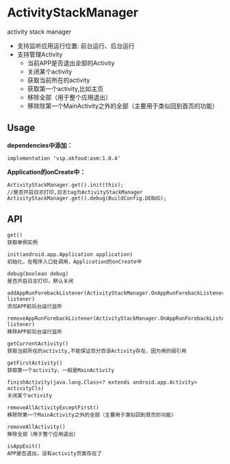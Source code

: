 # ActivityStackManager
activity stack manager

- 支持监听应用运行位置: 前台运行、后台运行
- 支持管理Activity
	- 当前APP是否退出全部的Activity
	- 关闭某个activity
	- 获取当前所在的activity
	- 获取第一个activity,比如主页
	- 移除全部（用于整个应用退出）
	- 移除除第一个MainActivity之外的全部（主要用于类似回到首页的功能）

## Usage

**dependencies中添加：**

    implementation 'vip.okfood:asm:1.0.4'

**Application的onCreate中：**
    
    ActivityStackManager.get().init(this);
    //是否开启日志打印,日志tag为ActivityStackManager
    ActivityStackManager.get().debug(BuildConfig.DEBUG);
    
## API

	get()
	获取单例实例
	
	init(android.app.Application application)
	初始化，在程序入口处调用，Application的onCreate中
	
	debug(boolean debug)
	是否开启日志打印，默认关闭

	addAppRunForebackListener(ActivityStackManager.OnAppRunForebackListener listener)
	添加APP前后台运行监听
	
	removeAppRunForebackListener(ActivityStackManager.OnAppRunForebackListener listener)
	移除APP前后台运行监听

	getCurrentActivity()
	获取当前所在的activity,不能保证百分百该Activity存在，因为用的弱引用

	getFirstActivity()
	获取第一个activity，一般是MainActivity

	finishActivity(java.lang.Class<? extends android.app.Activity> activityCls)
	关闭某个activity

	removeAllActivityExceptFirst()
	移除除第一个MainActivity之外的全部（主要用于类似回到首页的功能）
	
	removeAllActivity()
	移除全部（用于整个应用退出）
	
	isAppExit()
	APP是否退出，没有activity页面存在了

